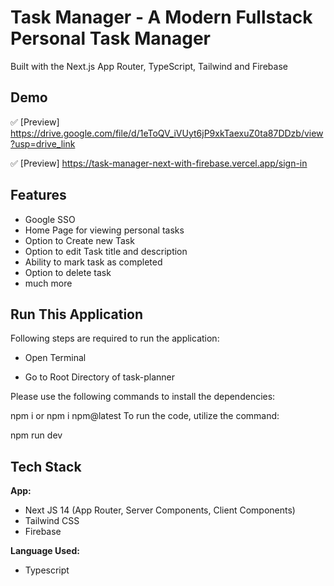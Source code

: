 # Task Manager - A Modern Fullstack Personal Task Manager

Built with the Next.js App Router, TypeScript, Tailwind and Firebase

## Demo

✅ [Preview] https://drive.google.com/file/d/1eToQV_iVUyt6jP9xkTaexuZ0ta87DDzb/view?usp=drive_link

✅ [Preview] https://task-manager-next-with-firebase.vercel.app/sign-in

## Features

- Google SSO
- Home Page for viewing personal tasks
- Option to Create new Task
- Option to edit Task title and description
- Ability to mark task as completed
- Option to delete task
- much more

## Run This Application

Following steps are required to run the application:

- Open Terminal

- Go to Root Directory of task-planner

Please use the following commands to install the dependencies:

npm i
or
npm i npm@latest
To run the code, utilize the command:

npm run dev

## Tech Stack

**App:**

- Next JS 14 (App Router, Server Components, Client Components)
- Tailwind CSS
- Firebase

**Language Used:**

- Typescript
